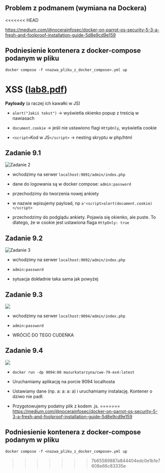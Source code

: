 ## Problem z podmanem (wymiana na Dockera)
<<<<<<< HEAD

https://medium.com/@nocerainfosec/docker-on-parrot-os-security-5-3-a-fresh-and-foolproof-installation-guide-5d8e9cd9e159

## Podniesienie kontenera z docker-compose podanym w pliku

`docker compose -f <nazwa_pliku_z_docker_compose>.yml up`

# XSS ([lab8.pdf]())

**Payloady** (a raczej ich kawałki w JS)

- `alert("Jakiś tekst")` → wyświetla okienko popup z treścią w nawiasach

- `document.cookie` → jeśli nie ustawiono flagi `HttpOnly`, wyświetla cookie

- `<script>`Kod w JS`</script>` → nesting skryptu w php/html

## Zadanie 9.1

![Zadanie 2](/home/filip/Dokumenty/Studia/Informatyka/CybersecurityAndCryptography/screenshots/XSS/zadanie2.png)

- wchodzimy na serwer `localhost:9091/admin/index.php`

- dane do logowania są w docker compose: `admin:password`

- przechodzimy do tworzenia nowej ankiety

- w nazwie wpisujemy payload, np `a'<script>alert(document.cookie)</script>`

- przechodzimy do podglądu ankiety. Pojawia się okienko, ale puste. To dlatego, że w cookie jest ustawiona flaga `HttpOnly: true`

## Zadanie 9.2

![Zadanie 3](/home/filip/Dokumenty/Studia/Informatyka/CybersecurityAndCryptography/screenshots/XSS/zadanie3.png)

- wchodzimy na serwer `localhost:9092/admin/index.php`

- `admin:password`

- sytuacja dokładnie taka sama jak powyżej

## Zadanie 9.3

![](/home/filip/.config/marktext/images/2025-01-24-17-42-56-image.png)

- wchodzimy na serwer `localhost:9094/admin/index.php`

- `admin:password`

- WRÓCIĆ DO TEGO CUDEŃKA

## Zadanie 9.4

![](/home/filip/.config/marktext/images/2025-01-24-17-59-43-image.png)

- `docker run -dp 9094:80 mazurkatarzyna/cwe-79-ex4:latest`

- Uruchamiamy aplikację na porcie 9094 localhosta

- Ustawiamy dane (np. a: a: a: a) i uruchamiamy instalację. Kontener o dziwo nie padł. 

- Przygotowujemy podatny plik z kodem .js. 
=======
https://medium.com/@nocerainfosec/docker-on-parrot-os-security-5-3-a-fresh-and-foolproof-installation-guide-5d8e9cd9e159

## Podniesienie kontenera z docker-compose podanym w pliku
`docker compose -f <nazwa_pliku_z_docker_compose>.yml up`

>>>>>>> 7b65589887a844404edc0e1b1e7608e66c83335e
